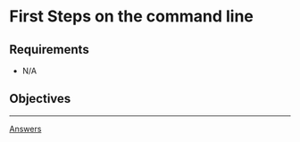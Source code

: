 # First Steps on the command line

## Requirements

* N/A

## Objectives

-----------
[Answers](https://github.com/ricmmartins/fasthack-linux-answers/blob/main/challenges/lab-commandline.md)
